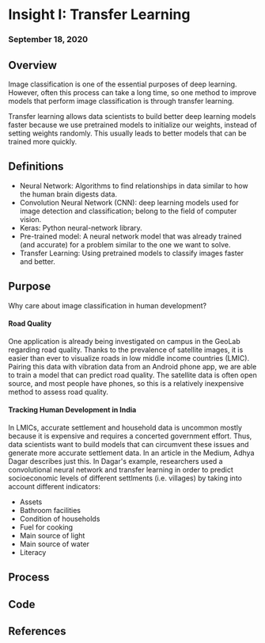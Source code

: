 # Insight I: Transfer Learning
### September 18, 2020

## Overview
Image classification is one of the essential purposes of deep learning. However, often this process can take a long time, so one method to improve models that perform image classification is through transfer learning.

Transfer learning allows data scientists to build better deep learning models faster because we use pretrained models to initialize our weights, instead of setting weights randomly. This usually leads to better models that can be trained more quickly.

## Definitions 
- Neural Network: Algorithms to find relationships in data similar to how the human brain digests data.
- Convolution Neural Network (CNN): deep learning models used for image detection and classification; belong to the field of computer vision.
- Keras: Python neural-network library.
- Pre-trained model: A neural network model that was already trained (and accurate) for a problem similar to the one we want to solve.
- Transfer Learning: Using pretrained models to classify images faster and better.

## Purpose
Why care about image classification in human development? 

#### Road Quality
One application is already being investigated on campus in the GeoLab regarding road quality. Thanks to the prevalence of satellite images, it is easier than ever to visualize roads in low middle income countries (LMIC). Pairing this data with vibration data from an Android phone app, we are able to train a model that can predict road quality. The satellite data is often open source, and most people have phones, so this is a relatively inexpensive method to assess road quality.

#### Tracking Human Development in India
In LMICs, accurate settlement and household data is uncommon mostly because it is expensive and requires a concerted government effort. Thus, data scientists want to build models that can circumvent these issues and generate more accurate settlement data. In an article in the Medium, Adhya Dagar describes just this. In Dagar's example, researchers used a convolutional neural network and transfer learning in order to predict socioeconomic levels of different settlments (i.e. villages) by taking into account different indicators:
- Assets
- Bathroom facilities
- Condition of households
- Fuel for cooking
- Main source of light
- Main source of water
- Literacy


## Process

## Code

## References
